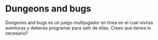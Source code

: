 # Dungeons and bugs  

Dungeons and bugs es un juego multijugador en linea en el cual viviras aventuras y deberas programar para salir de ellas. Crees que tienes lo necesario?
